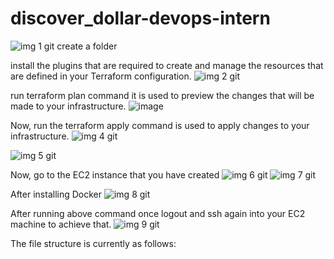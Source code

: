 # discover_dollar-devops-intern
![img 1 git](https://github.com/KOMAL729/discover_dollar-devops-intern/assets/72347182/a116d9d6-44e0-4842-820d-006047df8490)
create a folder 

install the plugins that are required to create and manage the resources that are defined in your Terraform configuration.
![img 2 git](https://github.com/KOMAL729/discover_dollar-devops-intern/assets/72347182/281c3f83-84d9-4bfd-932a-f5d3a9595c88)

run terraform plan command it is used to preview the changes that will be made to your infrastructure.
![image](https://github.com/KOMAL729/discover_dollar-devops-intern/assets/72347182/8ccb43be-81db-45c6-bbdd-e2079ed2e048)

Now, run the terraform apply command is used to apply changes to your infrastructure.
![img 4 git](https://github.com/KOMAL729/discover_dollar-devops-intern/assets/72347182/9a4be0fa-3f07-4557-8789-ff762914856f)


![img 5 git](https://github.com/KOMAL729/discover_dollar-devops-intern/assets/72347182/b58cdde9-a32f-4491-9df8-2361f33ed44e)

 Now, go to the EC2 instance that you have created
![img 6 git](https://github.com/KOMAL729/discover_dollar-devops-intern/assets/72347182/f7f9a685-cdf4-4552-9667-f63c5b36f54a)
![img 7 git](https://github.com/KOMAL729/discover_dollar-devops-intern/assets/72347182/270c660e-9d9f-472d-ba5a-c4c44e911dff)

After installing Docker
![img 8 git](https://github.com/KOMAL729/discover_dollar-devops-intern/assets/72347182/df1bc6ca-751d-483f-92f0-e2d9b52e39c9)

After running above command once logout and ssh again into your EC2 machine to achieve that.
![img 9 git](https://github.com/KOMAL729/discover_dollar-devops-intern/assets/72347182/21d3744b-2672-4102-867f-eef9ff16ac69)

The file structure is currently as follows:

